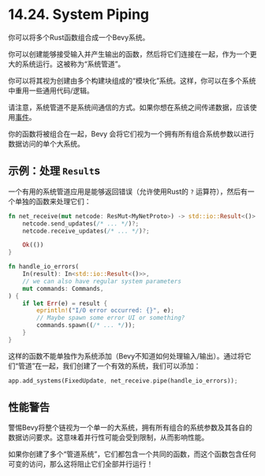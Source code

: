 # 14.24. System Piping

你可以将多个Rust函数组合成一个Bevy系统。

你可以创建能够接受输入并产生输出的函数，然后将它们连接在一起，作为一个更大的系统运行。这被称为“系统管道”。

你可以将其视为创建由多个构建块组成的“模块化”系统。这样，你可以在多个系统中重用一些通用代码/逻辑。

请注意，系统管道不是系统间通信的方式。如果你想在系统之间传递数据，应该使用[事件](./events.md)。

你的函数将被组合在一起，Bevy 会将它们视为一个拥有所有组合系统参数以进行数据访问的单个大系统。

## 示例：处理 `Result`s

一个有用的系统管道应用是能够返回错误（允许使用Rust的 `?` 运算符），然后有一个单独的函数来处理它们：

```rust
fn net_receive(mut netcode: ResMut<MyNetProto>) -> std::io::Result<()> {
    netcode.send_updates(/* ... */)?;
    netcode.receive_updates(/* ... */)?;

    Ok(())
}

fn handle_io_errors(
    In(result): In<std::io::Result<()>>,
    // we can also have regular system parameters
    mut commands: Commands,
) {
    if let Err(e) = result {
        eprintln!("I/O error occurred: {}", e);
        // Maybe spawn some error UI or something?
        commands.spawn((/* ... */));
    }
}
```

这样的函数不能单独作为系统添加（Bevy不知道如何处理输入/输出）。通过将它们“管道”在一起，我们创建了一个有效的系统，我们可以添加：

```rust
app.add_systems(FixedUpdate, net_receive.pipe(handle_io_errors));
```

## 性能警告

警惕Bevy将整个链视为一个单一的大系统，拥有所有组合的系统参数及其各自的数据访问要求。这意味着并行性可能会受到限制，从而影响性能。

如果你创建了多个“管道系统”，它们都包含一个共同的函数，而这个函数包含任何可变的访问，那么这将阻止它们全部并行运行！